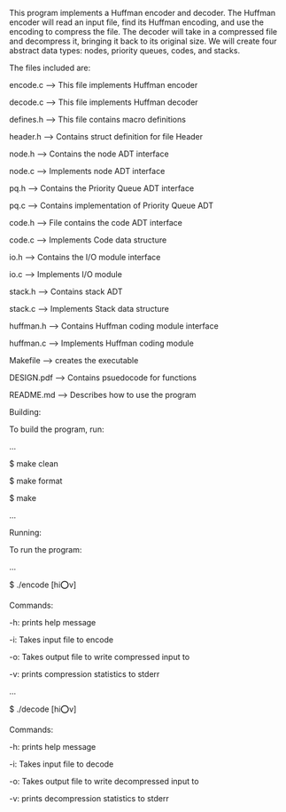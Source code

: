This program implements a Huffman encoder and decoder. The Huffman encoder will read an input file, find its Huffman encoding, and use the encoding to compress the file. The decoder will take in a compressed file and decompress it, bringing it back to its original size. We will create four abstract data types: nodes, priority queues, codes, and stacks. 

The files included are:

encode.c --> This file implements Huffman encoder

decode.c --> This file implements Huffman decoder

defines.h --> This file contains macro definitions

header.h --> Contains struct definition for file Header

node.h --> Contains the node ADT interface

node.c --> Implements node ADT interface

pq.h --> Contains the Priority Queue ADT interface

pq.c --> Contains implementation of Priority Queue ADT

code.h --> File contains the code ADT interface

code.c --> Implements Code data structure

io.h --> Contains the I/O module interface

io.c --> Implements I/O module

stack.h --> Contains stack ADT

stack.c --> Implements Stack data structure

huffman.h --> Contains Huffman coding module interface

huffman.c --> Implements Huffman coding module

Makefile --> creates the executable

DESIGN.pdf --> Contains psuedocode for functions

README.md --> Describes how to use the program



Building:

To build the program, run:

...

$ make clean


$ make format


$ make

...

Running:


To run the program:

...

$ ./encode [hi:o:v] 


Commands:

-h: prints help message

-i: Takes input file to encode

-o: Takes output file to write compressed input to

-v: prints compression statistics to stderr

...

$ ./decode [hi:o:v]


Commands:

-h: prints help message

-i: Takes input file to decode

-o: Takes output file to write decompressed input to

-v: prints decompression statistics to stderr
